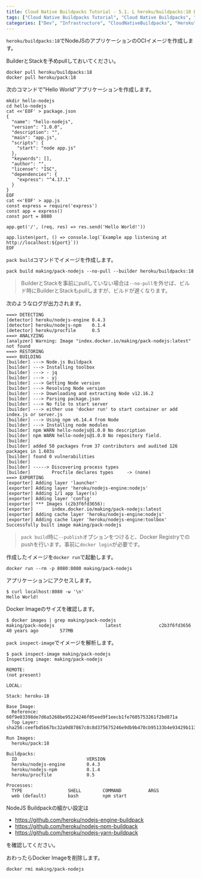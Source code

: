 ```yaml
---
title: Cloud Native Buildpacks Tutorial - 5.1. L heroku/buildpacks:18 BuilderでNodeJSアプリのOCIイメージを作成
tags: ["Cloud Native Buildpacks Tutorial", "Cloud Native Buildpacks", "Heroku", "Series"]
categories: ["Dev", "Infrastructure", "CloudNativeBuildpacks", "Heroku"]
---
```


`heroku/buildpacks:18`でNodeJSのアプリケーションのOCIイメージを作成します。

BuilderとStackを予めpullしておいてください。

```
docker pull heroku/buildpacks:18
docker pull heroku/pack:18
```

次のコマンドで"Hello World"アプリケーションを作成します。

```
mkdir hello-nodejs
cd hello-nodejs
cat <<'EOF' > package.json
{
  "name": "hello-nodejs",
  "version": "1.0.0",
  "description": "",
  "main": "app.js",
  "scripts": {
    "start": "node app.js"
  },
  "keywords": [],
  "author": "",
  "license": "ISC",
  "dependencies": {
    "express": "^4.17.1"
  }
}
EOF
cat <<'EOF' > app.js
const express = require('express')
const app = express()
const port = 8080

app.get('/', (req, res) => res.send('Hello World!'))

app.listen(port, () => console.log(`Example app listening at http://localhost:${port}`))
EOF
```

`pack build`コマンドでイメージを作成します。

```
pack build making/pack-nodejs --no-pull --builder heroku/buildpacks:18
```

> BuilderとStackを事前にpullしていない場合は`--no-pull`を外せば、ビルド時にBuilderとStackもpullしますが、ビルドが遅くなります。

次のようなログが出力されます。

```
===> DETECTING
[detector] heroku/nodejs-engine 0.4.3
[detector] heroku/nodejs-npm    0.1.4
[detector] heroku/procfile      0.5
===> ANALYZING
[analyzer] Warning: Image "index.docker.io/making/pack-nodejs:latest" not found
===> RESTORING
===> BUILDING
[builder] ---> Node.js Buildpack
[builder] ---> Installing toolbox
[builder] ---> - jq
[builder] ---> - yj
[builder] ---> Getting Node version
[builder] ---> Resolving Node version
[builder] ---> Downloading and extracting Node v12.16.2
[builder] ---> Parsing package.json
[builder] ---> No file to start server
[builder] ---> either use 'docker run' to start container or add index.js or server.js
[builder] ---> Using npm v6.14.4 from Node
[builder] ---> Installing node modules
[builder] npm WARN hello-nodejs@1.0.0 No description
[builder] npm WARN hello-nodejs@1.0.0 No repository field.
[builder] 
[builder] added 50 packages from 37 contributors and audited 126 packages in 1.603s
[builder] found 0 vulnerabilities
[builder] 
[builder] -----> Discovering process types
[builder]        Procfile declares types     -> (none)
===> EXPORTING
[exporter] Adding layer 'launcher'
[exporter] Adding layer 'heroku/nodejs-engine:nodejs'
[exporter] Adding 1/1 app layer(s)
[exporter] Adding layer 'config'
[exporter] *** Images (c2b3f6fd3656):
[exporter]       index.docker.io/making/pack-nodejs:latest
[exporter] Adding cache layer 'heroku/nodejs-engine:nodejs'
[exporter] Adding cache layer 'heroku/nodejs-engine:toolbox'
Successfully built image making/pack-nodejs
```

> `pack build`時に`--publish`オプションをつけると、Docker Registryでのpushを行います。事前に`docker login`が必要です。

作成したイメージを`docker run`で起動します。

```
docker run --rm -p 8080:8080 making/pack-nodejs
```

アプリケーションにアクセスします。

```
$ curl localhost:8080 -w '\n'
Hello World!
```

Docker Imageのサイズを確認します。

```
$ docker images | grep making/pack-nodejs
making/pack-nodejs                   latest              c2b3f6fd3656        40 years ago        577MB
```

`pack inspect-image`でイメージを解析します。

```
$ pack inspect-image making/pack-nodejs
Inspecting image: making/pack-nodejs

REMOTE:
(not present)

LOCAL:

Stack: heroku-18

Base Image:
  Reference: 60f9e03398de7d6a5268be95224246f05eed9f1eecb1fe7605753261f2bd871a
  Top Layer: sha256:ceefbd5b67bc32a9d87867c8c8d375675246e9db9b470cb95133b4e93429b113

Run Images:
  heroku/pack:18

Buildpacks:
  ID                          VERSION
  heroku/nodejs-engine        0.4.3
  heroku/nodejs-npm           0.1.4
  heroku/procfile             0.5

Processes:
  TYPE                 SHELL        COMMAND          ARGS
  web (default)        bash         npm start
```

NodeJS Buildpackの細かい設定は
* https://github.com/heroku/nodejs-engine-buildpack
* https://github.com/heroku/nodejs-npm-buildpack
* https://github.com/heroku/nodejs-yarn-buildpack

を確認してください。

おわったらDocker Imageを削除します。

```
docker rmi making/pack-nodejs
```